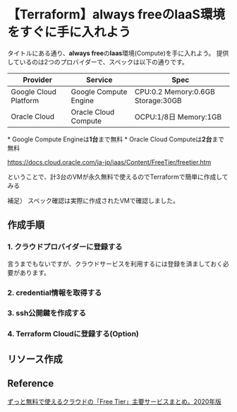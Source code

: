 # 【Terraform】always freeのIaaS環境をすぐに手に入れよう

タイトルにある通り、**always free**の**Iaas**環境(Compute)を手に入れよう。
提供しているのは2つのプロバイダーで、スペックは以下の通りです。

| Provider              | Service               | Spec                              |
| --------------------- | --------------------- | --------------------------------- |
| Google Cloud Platform | Google Compute Engine | CPU:0.2 Memory:0.6GB Storage:30GB |
| Oracle Cloud          | Oracle Cloud Compute  | OCPU:1/8日 Memory:1GB             |

\* Google Compute Engineは**1台**まで無料
\* Oracle Cloud Computeは**2台**まで無料


https://docs.cloud.oracle.com/ja-jp/iaas/Content/FreeTier/freetier.htm

ということで、計3台のVMが永久無料で使えるのでTerraformで簡単に作成してみる

補足）
スペック確認は実際に作成されたVMで確認しました。

## 作成手順

### 1. クラウドプロバイダーに登録する
言うまでもないですが、クラウドサービスを利用するには登録を済ましておく必要があります。

### 2. credential情報を取得する

### 3. ssh公開鍵を作成する

### 4. Terraform Cloudに登録する(Option)

## リソース作成

## Reference

[ずっと無料で使えるクラウドの「Free Tier」主要サービスまとめ。2020年版](https://www.publickey1.jp/blog/20/free_tier2020.html)
[]()
